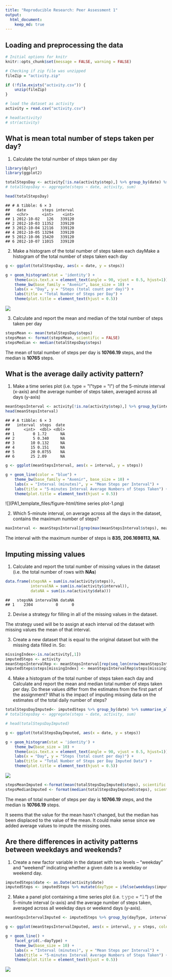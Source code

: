```yaml
---
title: "Reproducible Research: Peer Assessment 1"
output: 
  html_document:
    keep_md: true
---
```



## Loading and preprocessing the data


```r
# Initial options for knitr
knitr::opts_chunk$set(message = FALSE, warning = FALSE)

# Checking if zip file was unzipped
fileZip = "activity.zip"

if (!file.exists("activity.csv")) { 
    unzip(fileZip) 
}

# load the dataset as activity
activity = read.csv("activity.csv")

# head(activity)
# str(activity)
```

## What is mean total number of steps taken per day?

1. Calculate the total number of steps taken per day


```r
library(dplyr)
library(ggplot2)

totalStepsDay <- activity[!is.na(activity$step),] %>% group_by(date) %>% summarise_all(sum)
# totalStepsDay <- aggregate(steps ~ date, activity, sum)

head(totalStepsDay)
```

```
## # A tibble: 6 × 3
##   date       steps interval
##   <chr>      <int>    <int>
## 1 2012-10-02   126   339120
## 2 2012-10-03 11352   339120
## 3 2012-10-04 12116   339120
## 4 2012-10-05 13294   339120
## 5 2012-10-06 15420   339120
## 6 2012-10-07 11015   339120
```

2. Make a histogram of the total number of steps taken each dayMake a histogram of the total number of steps taken each day


```r
g <- ggplot(totalStepsDay, aes(x = date, y = steps))

g + geom_histogram(stat = 'identity') +
    theme(axis.text.x = element_text(angle = 90, vjust = 0.5, hjust=1)) +
    theme_bw(base_family = "Avenir", base_size = 10) +
    labs(x = "Day", y = "Steps (total count per day)") +
    labs(title = "Total Number of Steps per Day") +
    theme(plot.title = element_text(hjust = 0.5))
```

![](PA1_template_files/figure-html/unnamed-chunk-3-1.png)<!-- -->

3. Calculate and report the mean and median of the total number of steps taken per day


```r
stepsMean <- mean(totalStepsDay$steps)
stepsMean <- format(stepsMean, scientific = FALSE)
stepsMedian <- median(totalStepsDay$steps)
```

The mean of total number of steps per day is **10766.19** steps, and the median is **10765** steps.


## What is the average daily activity pattern?

1. Make a time series plot (i.e. type = "l"type = "l") of the 5-minute interval (x-axis) and the average number of steps taken, averaged across all days (y-axis)


```r
meanStepsInterval <- activity[!is.na(activity$step),] %>% group_by(interval) %>% summarise_all(mean)
head(meanStepsInterval)
```

```
## # A tibble: 6 × 3
##   interval  steps  date
##      <int>  <dbl> <dbl>
## 1        0 1.72      NA
## 2        5 0.340     NA
## 3       10 0.132     NA
## 4       15 0.151     NA
## 5       20 0.0755    NA
## 6       25 2.09      NA
```




```r
g <- ggplot(meanStepsInterval, aes(x = interval, y = steps))

g + geom_line(color = "blue") +
    theme_bw(base_family = "Avenir", base_size = 10) +
    labs(x = "Interval (minutes)", y = "Mean Steps per Interval") +
    labs(title = "5-minutes Interval Average Numbers of Steps Taken") +
    theme(plot.title = element_text(hjust = 0.5))
```

![](PA1_template_files/figure-html/time series plot-1.png)<!-- -->

2. Which 5-minute interval, on average across all the days in the dataset, contains the maximum number of steps?


```r
maxInterval <- meanStepsInterval[grep(max(meanStepsInterval$steps), meanStepsInterval$steps), ]
```

The interval with the maximum number of steps is **835, 206.1698113, NA**.

## Imputing missing values

1. Calculate and report the total number of missing values in the dataset (i.e. the total number of rows with **NAs**)


```r
data.frame(stepsNA = sum(is.na(activity$steps)),
           intervalNA = sum(is.na(activity$interval)),
           dataNA = sum(is.na(activity$data)))
```

```
##   stepsNA intervalNA dataNA
## 1    2304          0      0
```

2. Devise a strategy for filling in all of the missing values in the dataset.

The strategy used will be to assign at each interval od the dataset with missing values the mean of that interval.

3. Create a new dataset that is equal to the original dataset but with the missing data filled in.
So:


```r
missingIndex<-is.na(activity[,1])
imputedSteps <- activity
meanStepsIntervalRep <- meanStepsInterval[rep(seq_len(nrow(meanStepsInterval)), nlevels(factor(imputedSteps$date))), ]
imputedSteps$steps[missingIndex] <- meanStepsIntervalRep$steps[missingIndex]
```

4. Make a histogram of the total number of steps taken each day and Calculate and report the mean and median total number of steps taken per day. Do these values differ from the estimates from the first part of the assignment? What is the impact of imputing missing data on the estimates of the total daily number of steps?


```r
totalStepsDayImputed<- imputedSteps %>% group_by(date) %>% summarise_all(sum)
# totalStepsDay <- aggregate(steps ~ date, activity, sum)

# head(totalStepsDayImputed)

g <- ggplot(totalStepsDayImputed, aes(x = date, y = steps))

g + geom_histogram(stat = 'identity') +
    theme_bw(base_size = 10) +
    theme(axis.text.x = element_text(angle = 90, vjust = 0.5, hjust=1)) +
    labs(x = "Day", y = "Steps (total count per day)") +
    labs(title = "Total Number of Steps per Day Imputed Data") +
    theme(plot.title = element_text(hjust = 0.5))
```

![](PA1_template_files/figure-html/unnamed-chunk-8-1.png)<!-- -->

```r
stepsMeanImputed <-format(mean(totalStepsDayImputed$steps), scientific = FALSE)
stepsMedianImputed <- format(median(totalStepsDayImputed$steps), scientific = FALSE)
```

The mean of total number of steps per day is **10766.19** steps, and the median is **10766.19** steps.

It seems that the value for the mean hasn't changed, but the median has been displaced to the value of the mean. It could make sense since we added average values to impute the missing ones.

## Are there differences in activity patterns between weekdays and weekends?

1. Create a new factor variable in the dataset with two levels – “weekday” and “weekend” indicating whether a given date is a weekday or weekend day.


```r
imputedSteps$date <- as.Date(activity$date)
imputedSteps <- imputedSteps %>% mutate(dayType = ifelse(weekdays(imputedSteps$date) %in% c("dissabte", "diumenge"), "weekend", "weekday"))
```

2. Make a panel plot containing a time series plot (i.e. 𝚝𝚢𝚙𝚎 = “𝚕”) of the 5-minute interval (x-axis) and the average number of steps taken, averaged across all weekday days or weekend days (y-axis).


```r
meanStepsIntervalImputed <- imputedSteps %>% group_by(dayType, interval) %>% summarise_all(mean)

g <- ggplot(meanStepsIntervalImputed, aes(x = interval, y = steps, color = dayType))

g + geom_line() +
    facet_grid(.~dayType) +
    theme_bw(base_size = 10) +
    labs(x = "Interval (minutes)", y = "Mean Steps per Interval") +
    labs(title = "5-minutes Interval Average Numbers of Steps Taken") +
    theme(plot.title = element_text(hjust = 0.5))
```

![](PA1_template_files/figure-html/unnamed-chunk-10-1.png)<!-- -->
